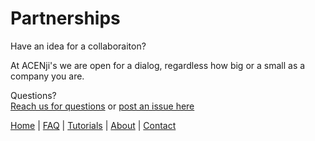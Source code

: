 # Partnerships 

Have an idea for a collaboraiton? 
<p>At ACENji's we are open for a dialog, regardless how big or a small as a company you are. </p>

Questions? <br>  <a href="https://www.acenji.com/contact" target="_blank" rel="noopener">Reach us for questions</a>   or <a href="https://github.com/acenji/acenji-help/issues" target="_blank" rel="noopener">post an issue here</a> 

[Home](./README) | [FAQ](./faq/index) | [Tutorials](./tutorials/index) | [About](./about/index) | [Contact](./contact/index)




